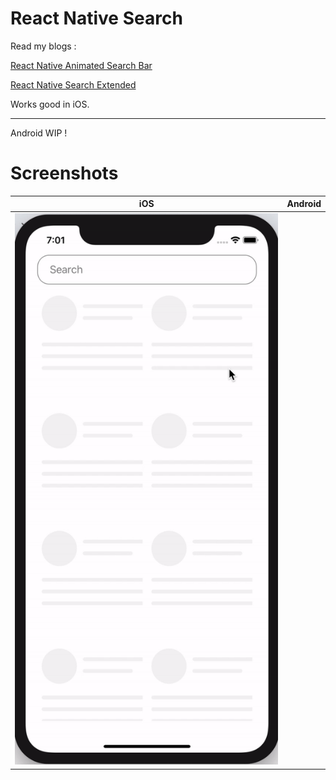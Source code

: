 # React Native Search

Read my blogs :

[React Native Animated Search Bar](https://medium.com/practicaldesign/react-native-search-72d1f7c081e1)

[React Native Search Extended](https://medium.com/practicaldesign/react-native-search-extended-1765c93b58fb)


Works good in iOS. 
__________________

Android WIP !


# Screenshots

| iOS                                          | Android                                      |
|----------------------------------------------|----------------------------------------------|
| ![](CollapsibleSearch.gif)                   |                                              |
